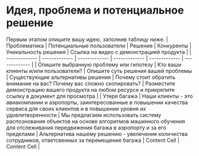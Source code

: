 # Идея, проблема и потенциальное решение

Первым этапом опишите вашу идею, заполнив таблицу ниже. 
| Проблематика | Потенциальные пользователи | Решение | Конкуренты | Уникальность решения | Ссылка на видео с демонстрацией продукта |
| ------------- | ------------- | ------------- | ------------- | ------------- |  ------------- |
| Опишите выбранную проблему или гипотезу | Кто ваши клиенты и/или пользователи?  | Опишите суть решения вашей проблемы | Существующие альтернативы решения | Почему стоит обратить внимание на вас? Почему вас сложно скопировать?  | Разместите демонстрацию вашего продукта на любом ресурсе и прикрепите ссылку в документ для просмотра | 
| Утеря багажа | Наши клиенты - это авиакомпании и аэропорты, заинтересованные в повышении качества сервиса для своих клиентов и в повышении уровня их удовлетворенности  | Мы предлагаем использовать систему распознования объектов на основе алгоритмов машинного обучения для отслеживания передвижения багажа в аэропорту и за его пределами | Альтернатива нашему решению - увелечения количества сотрудников, ответсвенных за перемещение багажа | Content Cell | Content Cell |
